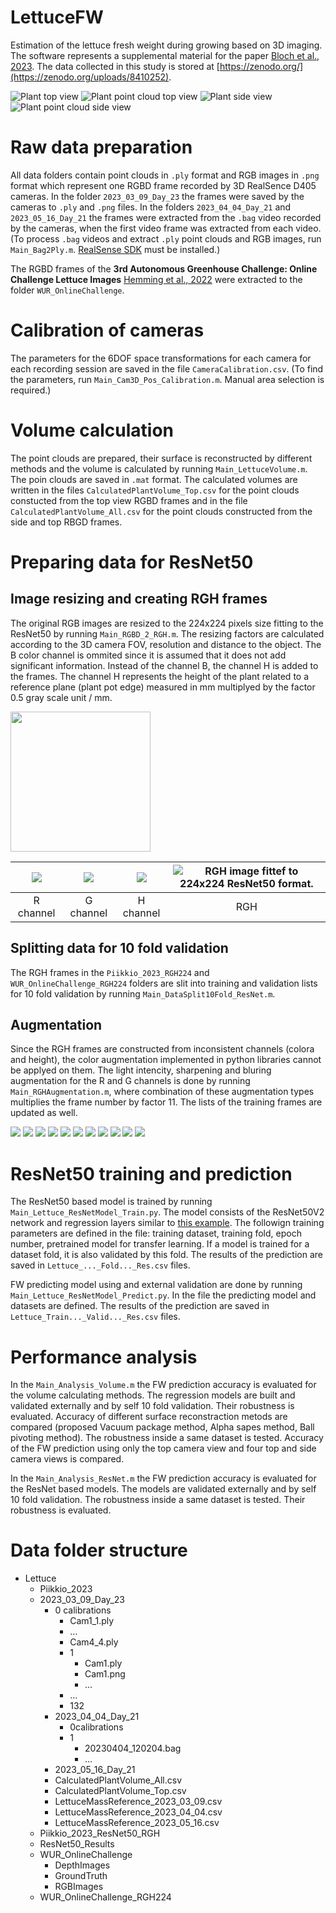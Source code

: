 # LettuceFW
Estimation of the lettuce fresh weight during growing based on 3D imaging. The software represents a supplemental material for the paper [Bloch et al., 2023](). The data collected in this study is stored at [https://zenodo.org/](https://zenodo.org/uploads/8410252).

![Plant top view](/Figures/Fig2a.png)
![Plant point cloud top view](/Figures/Fig2b.png)
![Plant side view](/Figures/Fig2c.png)
![Plant point cloud side view](/Figures/Fig2d.png)

# Raw data preparation
All data folders contain point clouds in `.ply` format and RGB images in `.png` format which represent one RGBD frame recorded by 3D RealSence D405 cameras. In the folder `2023_03_09_Day_23` the frames were saved by the cameras to `.ply` and `.png` files. In the folders `2023_04_04_Day_21` and `2023_05_16_Day_21` the frames were extracted from the `.bag` video recorded by the cameras, when the first video frame was extracted from each video. (To process `.bag` videos and extract `.ply` point clouds and RGB images, run `Main_Bag2Ply.m`. [RealSense SDK](https://www.intelrealsense.com/sdk-2/) must be installed.)

The RGBD frames of the **3rd Autonomous Greenhouse Challenge: Online Challenge Lettuce Images** [Hemming et al., 2022](https://data.4tu.nl/articles/_/15023088/1) were extracted to the folder `WUR_OnlineChallenge`.

# Calibration of cameras
The parameters for the 6DOF space transformations for each camera for each recording session are saved in the file `CameraCalibration.csv`. (To find the parameters, run `Main_Cam3D_Pos_Calibration.m`. Manual area selection is required.)

# Volume calculation
The point clouds are prepared, their surface is reconstructed by different methods and the volume is calculated by running `Main_LettuceVolume.m`. The poin clouds are saved in `.mat` format. The calculated volumes are written in the files `CalculatedPlantVolume_Top.csv` for the point clouds constucted from the top view RGBD frames and in the file `CalculatedPlantVolume_All.csv` for the point clouds constructed from the side and top RBGD frames.

# Preparing data for ResNet50

## Image resizing and creating RGH frames
The original RGB images are resized to the 224x224 pixels size fitting to the ResNet50 by running `Main_RGBD_2_RGH.m`. The resizing factors are calculated according to the 3D camera FOV, resolution and distance to the object. The B color channel is ommited since it is assumed that it does not add significant information. Instead of the channel B, the channel H is added to the frames. The channel H represents the height of the plant related to a reference plane (plant pot edge) measured in mm multiplyed by the factor 0.5 gray scale unit / mm.

<img src="https://github.com/VicB18/LettuceFW/blob/main/Figures/Piikkio_2023_2023_03_09_Day_23_1_Cam4_RGB.png" height="224">  

| ![](/Figures/2023_03_09_1_R.png) | ![](/Figures/2023_03_09_1_G.png) | ![](/Figures/2023_03_09_1_H.png) | ![RGH image fittef to 224x224 ResNet50 format.](/Figures/Piikkio_2023_2023_03_09_Day_23_1_Cam4_RGH.png) |
|:-------------------------:|:-------------------------:|:-------------------------:|:-------------------------:|
| R channel | G channel | H channel | RGH |

## Splitting data for 10 fold validation
The RGH frames in the `Piikkio_2023_RGH224` and `WUR_OnlineChallenge_RGH224` folders are slit into training and validation lists for 10 fold validation by running  `Main_DataSplit10Fold_ResNet.m`.

## Augmentation
Since the RGH frames are constructed from inconsistent channels (colora and height), the color augmentation implemented in python libraries cannot be applyed on them. The light intencity, sharpening and bluring augmentation for the R and G channels is done by running `Main_RGHAugmentation.m`, where combination of these augmentation types multiplies the frame number by factor 11. The lists of the training frames are updated as well.

![](/Figures/2023_03_09_1_au0.png)
![](/Figures/2023_03_09_1_au1.png)
![](/Figures/2023_03_09_1_au2.png)
![](/Figures/2023_03_09_1_au3.png)
![](/Figures/2023_03_09_1_au4.png)
![](/Figures/2023_03_09_1_au5.png)
![](/Figures/2023_03_09_1_au6.png)
![](/Figures/2023_03_09_1_au7.png)
![](/Figures/2023_03_09_1_au8.png)
![](/Figures/2023_03_09_1_au9.png)
![](/Figures/2023_03_09_1_au10.png)

# ResNet50 training and prediction
The ResNet50 based model is trained by running `Main_Lettuce_ResNetModel_Train.py`. The model consists of the ResNet50V2 network and regression layers similar to [this example](https://www.kaggle.com/code/amanabdullayev/age-prediction-from-photo-using-cnn-resnet50/notebook). The followign training parameters are defined in the file: training dataset, training fold, epoch number, pretrained model for transfer learning. If a model is trained for a dataset fold, it is also validated by this fold. The results of the prediction are saved in `Lettuce_..._Fold..._Res.csv` files.

FW predicting model using and external validation are done by running `Main_Lettuce_ResNetModel_Predict.py`. In the file the predicting model and datasets are defined. The results of the prediction are saved in `Lettuce_Train..._Valid..._Res.csv` files.

# Performance analysis
In the `Main_Analysis_Volume.m` the FW prediction accuracy is evaluated for the volume calculating methods. The regression models are built and validated externally and by self 10 fold validation. Their robustness is evaluated. Accuracy of different surface reconstraction metods are compared (proposed Vacuum package method, Alpha sapes method, Ball pivoting method). The robustness inside a same dataset is tested. Accuracy of the FW prediction using only the top camera view and four top and side camera views is compared.

In the `Main_Analysis_ResNet.m` the FW prediction accuracy is evaluated for the ResNet based models. The models are validated externally and by self 10 fold validation. The robustness inside a same dataset is tested. Their robustness is evaluated. 

# Data folder structure
- Lettuce
  - Piikkio_2023
  - 2023_03_09_Day_23
    - 0 calibrations
        - Cam1_1.ply
        - ...
        - Cam4_4.ply
      - 1
        - Cam1.ply
        - Cam1.png
        - ...
      - ...
      - 132
    - 2023_04_04_Day_21
      - 0calibrations
      - 1
        - 20230404_120204.bag
        - ...
    - 2023_05_16_Day_21
    - CalculatedPlantVolume_All.csv
    - CalculatedPlantVolume_Top.csv
    - LettuceMassReference_2023_03_09.csv
    - LettuceMassReference_2023_04_04.csv
    - LettuceMassReference_2023_05_16.csv
  - Piikkio_2023_ResNet50_RGH
  - ResNet50_Results
  - WUR_OnlineChallenge
    - DepthImages
    - GroundTruth
    - RGBImages
  - WUR_OnlineChallenge_RGH224
